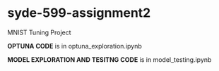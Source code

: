 # syde-599-assignment2
MNIST Tuning Project

**OPTUNA CODE** is in optuna_exploration.ipynb

**MODEL EXPLORATION AND TESITNG CODE** is in model_testing.ipynb
